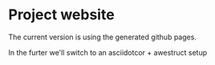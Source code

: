 Project website
==================

The current version is using the generated github pages.

In the furter we'll switch to an asciidotcor + awestruct setup
